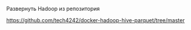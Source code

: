 Развернуть Hadoop из репозитория

https://github.com/tech4242/docker-hadoop-hive-parquet/tree/master

